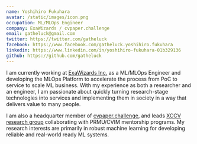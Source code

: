 ```yaml
---
name: Yoshihiro Fukuhara
avatar: /static/images/icon.png
occupation: ML/MLOps Engineer
company: ExaWizards / cvpaper.challenge
email: gatheluck@gmail.com
twitter: https://twitter.com/gatheluck
facebook: https://www.facebook.com/gatheluck.yoshihiro.fukuhara
linkedin: https://www.linkedin.com/in/yoshihiro-fukuhara-01b329136
github: https://github.com/gatheluck
---
```


I am currently working at [ExaWizards Inc.](https://exawizards.com/en/) as a ML/MLOps Engineer and developing the MLOps Platform to accelerate the process from PoC to service to scale ML business. With my experience as both a researcher and an engineer, I am passionate about quickly turning research-stage technologies into services and implementing them in society in a way that delivers value to many people.

I am also a headquarter member of [cvpaper.challenge](http://xpaperchallenge.org/cv/), and leads [XCCV research group](http://xpaperchallenge.org/cv/xccv) collaborating with PRMU/CVIM mentorship programs. My research interests are primarily in robust machine learning for developing reliable and real-world ready ML systems.
